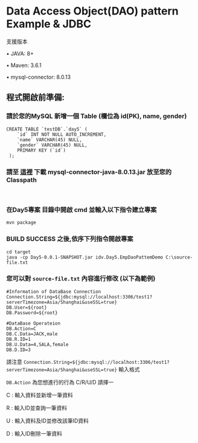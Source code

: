 Data Access Object(DAO) pattern Example & JDBC
=================

支援版本

• JAVA: 8+

• Maven: 3.6.1

• mysql-connector: 8.0.13


程式開啟前準備:
--

### 請於您的MySQL 新增一個 Table (欄位為 id(PK), name, gender) ###
    CREATE TABLE `testDB`.`day5` (
        `id` INT NOT NULL AUTO_INCREMENT,
        `name` VARCHAR(45) NULL,
        `gender` VARCHAR(45) NULL,
        PRIMARY KEY (`id`)
     );
    
### 請至 [這裡](https://jar-download.com/artifacts/mysql/mysql-connector-java/8.0.13/source-code) 下載 mysql-connector-java-8.0.13.jar 放至您的 Classpath

<br>

### 在Day5專案 目錄中開啟 cmd 並輸入以下指令建立專案 ###
    mvn package
 
### BUILD SUCCESS 之後,依序下列指令開啟專案 ###
    cd target
    java -cp Day5-0.0.1-SNAPSHOT.jar idv.Day5.EmpDaoPattemDemo C:\source-file.txt

### 您可以對 `source-file.txt` 內容進行修改 (以下為範例) ###

    #Information of DataBase Connection
    Connection.String=${jdbc:mysql://localhost:3306/test1?serverTimezone=Asia/Shanghai&useSSL=true}
    DB.User=${root}
    DB.Password=${root}

    #DataBase Operateion
    DB.Action=C
    DB.C.Data=JACK,male
    DB.R.ID=1
    DB.U.Data=4,SALA,female
    DB.D.ID=3
    
請注意 `Connection.String=${jdbc:mysql://localhost:3306/test1?serverTimezone=Asia/Shanghai&useSSL=true}` 輸入格式

`DB.Action` 為您想進行的行為 C/R/U/D  請擇一

C : 輸入資料並新增一筆資料

R : 輸入ID並查詢一筆資料

U : 輸入資料及ID並修改該筆ID資料

D : 輸入ID刪除一筆資料
